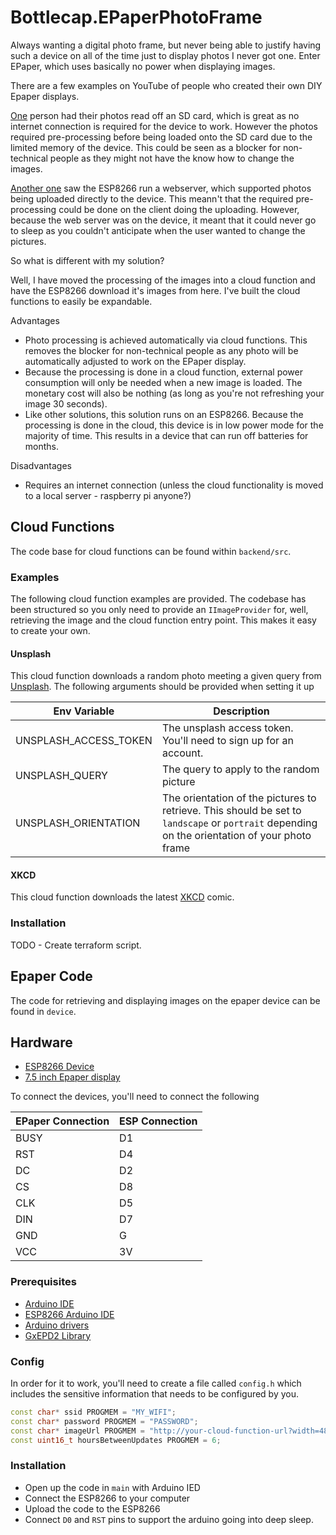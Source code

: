 # Bottlecap.EPaperPhotoFrame

Always wanting a digital photo frame, but never being able to justify having such a device on all of the time just to display photos I never got one. Enter EPaper, which uses basically no power when displaying images. 

There are a few examples on YouTube of people who created their own DIY Epaper displays. 

[One](https://youtu.be/tc0hM_71ziU) person had their photos read off an SD card, which is great as no internet connection is required for the device to work. However the photos required pre-processing before being loaded onto the SD card due to the limited memory of the device. This could be seen as a blocker for non-technical people as they might not have the know how to change the images.

[Another one](https://youtu.be/p3jXovhnfCU) saw the ESP8266 run a webserver, which supported photos being uploaded directly to the device. This meann't that the required pre-processing could be done on the client doing the uploading. However, because the web server was on the device, it meant that it could never go to sleep as you couldn't anticipate when the user wanted to change the pictures. 

So what is different with my solution?

Well, I have moved the processing of the images into a cloud function and have the ESP8266 download it's images from here. I've built the cloud functions to easily be expandable.

Advantages
- Photo processing is achieved automatically via cloud functions. This removes the blocker for non-technical people as any photo will be automatically adjusted to work on the EPaper display.
- Because the processing is done in a cloud function, external power consumption will only be needed when a new image is loaded. The monetary cost will also be nothing (as long as you're not refreshing your image 30 seconds).
- Like other solutions, this solution runs on an ESP8266. Because the processing is done in the cloud, this device is in low power mode for the majority of time. This results in a device that can run off batteries for months.

Disadvantages
- Requires an internet connection (unless the cloud functionality is moved to a local server - raspberry pi anyone?)

## Cloud Functions

The code base for cloud functions can be found within `backend/src`.

### Examples

The following cloud function examples are provided. The codebase has been structured so you only need to provide an `IImageProvider` for, well, retrieving the image and the cloud function entry point. This makes it easy to create your own.

#### Unsplash

This cloud function downloads a random photo meeting a given query from [Unsplash](https://unsplash.com/). The following arguments should be provided when setting it up

| Env Variable          | Description |
|-----------------------|-------------|
| UNSPLASH_ACCESS_TOKEN | The unsplash access token. You'll need to sign up for an account. |
| UNSPLASH_QUERY        | The query to apply to the random picture |
| UNSPLASH_ORIENTATION  | The orientation of the pictures to retrieve. This should be set to `landscape` or `portrait` depending on the orientation of your photo frame |

#### XKCD

This cloud function downloads the latest [XKCD](https://xkcd.com/) comic.

### Installation

TODO - Create terraform script.

## Epaper Code

The code for retrieving and displaying images on the epaper device can be found in `device`. 

## Hardware

- [ESP8266 Device](https://www.amazon.co.uk/gp/product/B06Y1ZPNMS/ref=ppx_yo_dt_b_asin_title_o03_s00?ie=UTF8&psc=1)
- [7.5 inch Epaper display](https://www.amazon.co.uk/gp/product/B075R4QY3L/ref=ppx_yo_dt_b_asin_title_o02_s00?ie=UTF8&psc=1)

To connect the devices, you'll need to connect the following

| EPaper Connection | ESP Connection |
|-------------------|----------------|
| BUSY              | D1             |
| RST               | D4             |
| DC                | D2             |
| CS                | D8             |
| CLK               | D5             |
| DIN               | D7             |
| GND               | G              |
| VCC               | 3V             |

### Prerequisites

- [Arduino IDE](https://www.arduino.cc/en/Main/Software)
- [ESP8266 Arduino IDE](https://randomnerdtutorials.com/how-to-install-esp8266-board-arduino-ide/)
- [Arduino drivers](https://github.com/nodemcu/nodemcu-devkit/tree/master/Drivers)
- [GxEPD2 Library](https://github.com/ZinggJM/GxEPD2)

### Config

In order for it to work, you'll need to create a file called `config.h` which includes the sensitive information that needs to be configured by you.

```c++
const char* ssid PROGMEM = "MY_WIFI";
const char* password PROGMEM = "PASSWORD";
const char* imageUrl PROGMEM = "http://your-cloud-function-url?width=480&height=800"; // https doesn't work at the moment :(
const uint16_t hoursBetweenUpdates PROGMEM = 6;
```

### Installation

- Open up the code in `main` with Arduino IED
- Connect the ESP8266 to your computer
- Upload the code to the ESP8266
- Connect `D0` and `RST` pins to support the arduino going into deep sleep.